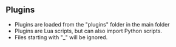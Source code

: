 ## Plugins ##
* Plugins are loaded from the "plugins" folder in the main folder
* Plugins are Lua scripts, but can also import Python scripts.
* Files starting with "_" will be ignored.
